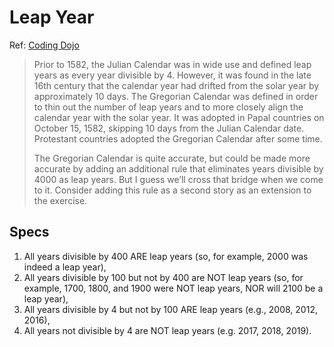 # Leap Year

Ref: [Coding Dojo](https://codingdojo.org/kata/LeapYears/)

> Prior to 1582, the Julian Calendar was in wide use and defined leap years as every year divisible by 4.
> However, it was found in the late 16th century that the calendar year had drifted from the solar year by approximately 10 days.
> The Gregorian Calendar was defined in order to thin out the number of leap years and to more closely align the calendar year
> with the solar year. It was adopted in Papal countries on October 15, 1582, skipping 10 days from the Julian Calendar date.
> Protestant countries adopted the Gregorian Calendar after some time.
>
> The Gregorian Calendar is quite accurate, but could be made more accurate by adding an additional rule that eliminates
> years divisible by 4000 as leap years. But I guess we’ll cross that bridge when we come to it. Consider adding this
> rule as a second story as an extension to the exercise.

## Specs

1. All years divisible by 400 ARE leap years (so, for example, 2000 was indeed a leap year),
2. All years divisible by 100 but not by 400 are NOT leap years (so, for example, 1700, 1800, and 1900 were NOT leap years, NOR will 2100 be a leap year),
3. All years divisible by 4 but not by 100 ARE leap years (e.g., 2008, 2012, 2016),
4. All years not divisible by 4 are NOT leap years (e.g. 2017, 2018, 2019).

